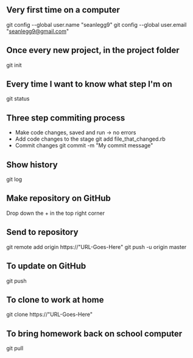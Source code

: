 Very first time on a computer
-----------------------------

git config --global user.name "seanlegg9"
git config --global user.email "seanlegg9@gmail.com"

Once every new project, in the project folder
---------------------------------------------

git init

Every time I want to know what step I'm on
------------------------------------------

git status

Three step commiting process
----------------------------

* Make code changes, saved and run -> no errors
* Add code changes to the stage
    git add file_that_changed.rb
* Commit changes
    git commit -m "My commit message"

Show history
------------

git log

Make repository on GitHub
-------------------------

Drop down the + in the top right corner

Send to repository
------------------

git remote add origin https://"URL-Goes-Here"
git push -u origin master

To update on GitHub
-------------------

git push

To clone to work at home
------------------------

git clone https://"URL-Goes-Here"

To bring homework back on school computer
-----------------------------------------

git pull